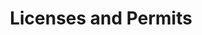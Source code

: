 ---
layout: bos_content
permalink: /featured-analysis/licenses-and-permits/
title: Licenses and Permits
components:
- breadcrumbs:
  - title: Home
    url: "/"
  - title: Budget
    url: "/budget"
  - title: Featured Analysis
    url: "/featured-analysis/"
  - current: Licenses and Permits
  - published: 4/13/17
- intro:
  - title: Licenses and permits
    short_desc: >
      This category is dominated by building permit revenue, from 
      which the City received $51.7 million and $52.3 million in 
      FY15 and FY16 respectively.
    description: >
      Building permit revenue is expected to exceed the $42.7 million 
      budgeted in FY17, and is projected to increase to $45.0 million 
      in FY18. This estimate is a conservative estimate based on historical 
      trends and analysis on real estate market and investment trends.
    sidebar_menu: true    
- text_col_2:
  - col: >
      <h5>Cable television license</h5>
      <p>The next largest license and permit revenue is the cable television 
      license fee from which the City received $8.1 million in FY15 and $7.1 
      million in FY16. The City has budgeted $6.5 million in FY17 and FY18.</p>
  - col: >
      <h5>Alcoholic beverage licenses</h5>
      <p>Alcoholic beverage licensing is the only other revenue source in 
      this category that regularly exceeds $4 million in annual revenue. 
      Alcoholic beverage licenses are budgeted at $4.2 million FY17 and 
      $4.5 million in FY18.</p>
- grid:
  - grid_title: More budget analysis
  - title: Revenue Estimates
    body: >
      Tempting copy that would make someone click this featured analysis card.
    img: https://www.boston.gov/sites/default/files/styles/grid_card_image/public/allston2.jpg?itok=jMsIfnJ6
    link: /featured-analysis/revenue-estimates/
  - title: Local Receipts
    body: >
      Tempting copy that would make someone click this featured analysis card.
    img: https://www.boston.gov/sites/default/files/styles/grid_card_image/public/allston2.jpg?itok=jMsIfnJ6
    link: /featured-analysis/local-receipts/
  - title: Excise Taxes
    body: >
      Tempting copy that would make someone click this featured analysis card.
    img: /img/excise-taxes.jpg
    link: /featured-analysis/excise-taxes/
  - title: Parking Fines
    body: >
      Tempting copy that would make someone click this featured analysis card.
    img: https://www.boston.gov/sites/default/files/styles/grid_card_image/public/allston2.jpg?itok=jMsIfnJ6
    link: /featured-analysis/parking-fines/
  - title: Interest on Investments
    body: >
      Tempting copy that would make someone click this featured analysis card.
    img: https://www.boston.gov/sites/default/files/styles/grid_card_image/public/allston2.jpg?itok=jMsIfnJ6
    link: /featured-analysis/interest-on-investments/
  - title: Payments In Lieu Of Taxes
    body: >
      Tempting copy that would make someone click this featured analysis card.
    img: /img/fa-payments-in-lieu-of-taxes.jpg
    link: /featured-analysis/payments-in-lieu-of-taxes/
  - title: Urban Redevelopment Ch. 121A
    body: >
      Tempting copy that would make someone click this featured analysis card.
    img: /img/fa-urban-redevelopment-ch-121a.jpg
    link: /featured-analysis/urban-redevelopment-ch-121a/
  - title: Miscellaneous Department Revenue
    body: >
      Tempting copy that would make someone click this featured analysis card.
    img: https://www.boston.gov/sites/default/files/styles/grid_card_image/public/allston2.jpg?itok=jMsIfnJ6
    link: /featured-analysis/misc-dept-revenue/
  - title: Penalties and Interest
    body: >
      Tempting copy that would make someone click this featured analysis card.
    img: https://www.boston.gov/sites/default/files/styles/grid_card_image/public/allston2.jpg?itok=jMsIfnJ6
    link: /featured-analysis/penalties-and-interest/
---